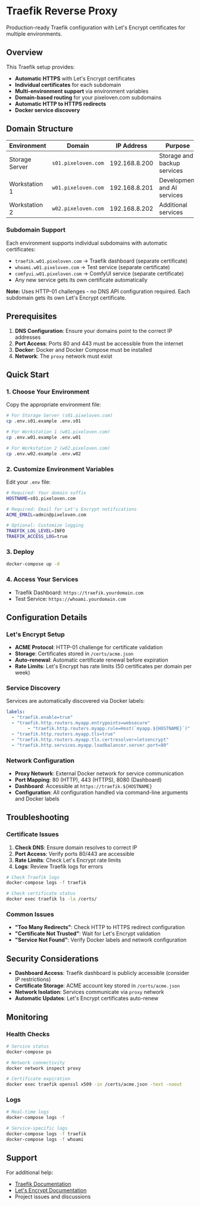 # Traefik Reverse Proxy

Production-ready Traefik configuration with Let's Encrypt certificates for multiple environments.

## Overview

This Traefik setup provides:
- **Automatic HTTPS** with Let's Encrypt certificates
- **Individual certificates** for each subdomain
- **Multi-environment support** via environment variables
- **Domain-based routing** for your pixeloven.com subdomains
- **Automatic HTTP to HTTPS redirects**
- **Docker service discovery**

## Domain Structure

| Environment | Domain | IP Address | Purpose |
|-------------|--------|-------------|---------|
| Storage Server | `s01.pixeloven.com` | 192.168.8.200 | Storage and backup services |
| Workstation 1 | `w01.pixeloven.com` | 192.168.8.201 | Development and AI services |
| Workstation 2 | `w02.pixeloven.com` | 192.168.8.202 | Additional services |

### Subdomain Support
Each environment supports individual subdomains with automatic certificates:
- `traefik.w01.pixeloven.com` → Traefik dashboard (separate certificate)
- `whoami.w01.pixeloven.com` → Test service (separate certificate)
- `comfyui.w01.pixeloven.com` → ComfyUI service (separate certificate)
- Any new service gets its own certificate automatically

**Note:** Uses HTTP-01 challenges - no DNS API configuration required. Each subdomain gets its own Let's Encrypt certificate.

## Prerequisites

1. **DNS Configuration**: Ensure your domains point to the correct IP addresses
2. **Port Access**: Ports 80 and 443 must be accessible from the internet
3. **Docker**: Docker and Docker Compose must be installed
4. **Network**: The `proxy` network must exist

## Quick Start

### 1. Choose Your Environment

Copy the appropriate environment file:

```bash
# For Storage Server (s01.pixeloven.com)
cp .env.s01.example .env.s01

# For Workstation 1 (w01.pixeloven.com)  
cp .env.w01.example .env.w01

# For Workstation 2 (w02.pixeloven.com)
cp .env.w02.example .env.w02
```

### 2. Customize Environment Variables

Edit your `.env` file:

```bash
# Required: Your domain suffix
HOSTNAME=s01.pixeloven.com

# Required: Email for Let's Encrypt notifications
ACME_EMAIL=admin@pixeloven.com

# Optional: Customize logging
TRAEFIK_LOG_LEVEL=INFO
TRAEFIK_ACCESS_LOG=true
```

### 3. Deploy

```bash
docker-compose up -d
```

### 4. Access Your Services

- Traefik Dashboard: `https://traefik.yourdomain.com`
- Test Service: `https://whoami.yourdomain.com`

## Configuration Details

### Let's Encrypt Setup

- **ACME Protocol**: HTTP-01 challenge for certificate validation
- **Storage**: Certificates stored in `/certs/acme.json`
- **Auto-renewal**: Automatic certificate renewal before expiration
- **Rate Limits**: Let's Encrypt has rate limits (50 certificates per domain per week)

### Service Discovery

Services are automatically discovered via Docker labels:

```yaml
labels:
  - "traefik.enable=true"
  - "traefik.http.routers.myapp.entrypoints=websecure"
        - "traefik.http.routers.myapp.rule=Host(`myapp.${HOSTNAME}`)"
  - "traefik.http.routers.myapp.tls=true"
  - "traefik.http.routers.myapp.tls.certresolver=letsencrypt"
  - "traefik.http.services.myapp.loadbalancer.server.port=80"
```

### Network Configuration

- **Proxy Network**: External Docker network for service communication
- **Port Mapping**: 80 (HTTP), 443 (HTTPS), 8080 (Dashboard)
- **Dashboard**: Accessible at `https://traefik.${HOSTNAME}`
- **Configuration**: All configuration handled via command-line arguments and Docker labels

## Troubleshooting

### Certificate Issues

1. **Check DNS**: Ensure domain resolves to correct IP
2. **Port Access**: Verify ports 80/443 are accessible
3. **Rate Limits**: Check Let's Encrypt rate limits
4. **Logs**: Review Traefik logs for errors

```bash
# Check Traefik logs
docker-compose logs -f traefik

# Check certificate status
docker exec traefik ls -la /certs/
```

### Common Issues

- **"Too Many Redirects"**: Check HTTP to HTTPS redirect configuration
- **"Certificate Not Trusted"**: Wait for Let's Encrypt validation
- **"Service Not Found"**: Verify Docker labels and network configuration

## Security Considerations

- **Dashboard Access**: Traefik dashboard is publicly accessible (consider IP restrictions)
- **Certificate Storage**: ACME account key stored in `/certs/acme.json`
- **Network Isolation**: Services communicate via `proxy` network
- **Automatic Updates**: Let's Encrypt certificates auto-renew

## Monitoring

### Health Checks

```bash
# Service status
docker-compose ps

# Network connectivity
docker network inspect proxy

# Certificate expiration
docker exec traefik openssl x509 -in /certs/acme.json -text -noout
```

### Logs

```bash
# Real-time logs
docker-compose logs -f

# Service-specific logs
docker-compose logs -f traefik
docker-compose logs -f whoami
```

## Support

For additional help:
- [Traefik Documentation](https://doc.traefik.io/)
- [Let's Encrypt Documentation](https://letsencrypt.org/docs/)
- Project issues and discussions
